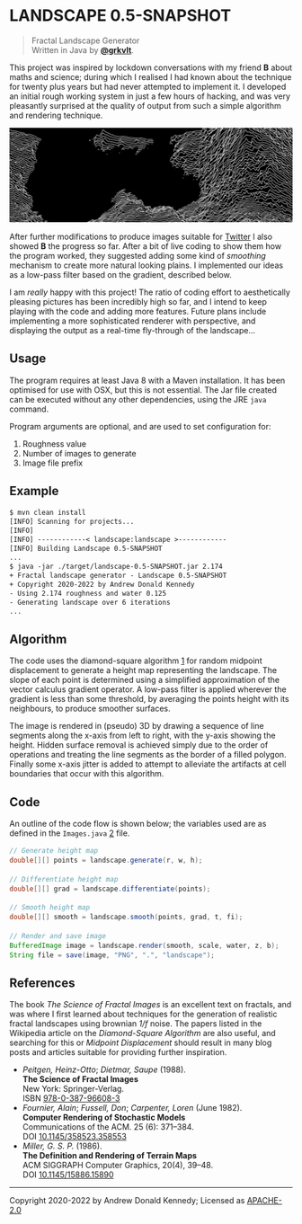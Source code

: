 LANDSCAPE 0.5-SNAPSHOT
======================

> Fractal Landscape Generator  
> Written in Java by [**@grkvlt**](https://twitter.com/grkvlt).

This project was inspired by lockdown conversations with my friend
**B** about maths and science; during which I realised I had known about
the technique for twenty plus years but had never attempted to
implement it. I developed an initial rough working system in just a
few hours of hacking, and was very pleasantly surprised at the
quality of output from such a simple algorithm and
rendering technique.

![banner](landscape.png "fractal landscape banner")

After further modifications to produce images suitable for
[Twitter](https://twitter.com/grkvlt/status/1340028956179873793) I
also showed **B** the progress so far.  After a bit of live coding
to show them how the program worked, they suggested adding some
kind of _smoothing_ mechanism to create more natural looking plains.
I implemented our ideas as a low-pass filter based on the gradient,
described below.

I am _really_ happy with this project! The ratio of coding effort to
aesthetically pleasing pictures has been incredibly high so far,
and I intend to keep playing with the code and adding more features.
Future plans include implementing a more sophisticated renderer
with perspective, and displaying the output as a real-time fly-through
of the landscape...

<div class="page" />

## Usage

The program requires at least Java 8 with a Maven installation. It
has been optimised for use with OSX, but this is not essential. The
Jar file created can be executed without any other dependencies,
using the JRE `java` command.

Program arguments are optional, and are used to set configuration
for:
1. Roughness value
2. Number of images to generate
3. Image file prefix

## Example

```console
$ mvn clean install
[INFO] Scanning for projects...
[INFO] 
[INFO] ------------< landscape:landscape >------------
[INFO] Building Landscape 0.5-SNAPSHOT
...
$ java -jar ./target/landscape-0.5-SNAPSHOT.jar 2.174
+ Fractal landscape generator - Landscape 0.5-SNAPSHOT
+ Copyright 2020-2022 by Andrew Donald Kennedy
- Using 2.174 roughness and water 0.125
- Generating landscape over 6 iterations
...
```

## Algorithm

The code uses the diamond-square algorithm [1] for random midpoint
displacement to generate a height map representing the landscape.
The slope of each point is determined using a simplified approximation
of the vector calculus gradient operator.  A low-pass filter is
applied wherever the gradient is less than some threshold, by
averaging the points height with its neighbours, to produce smoother
surfaces.

The image is rendered in (pseudo) 3D by drawing a sequence of line
segments along the x-axis from left to right, with the y-axis showing
the height. Hidden surface removal is achieved simply due to the
order of operations and treating the line segments as the border
of a filled polygon. Finally some x-axis jitter is added to attempt
to alleviate the artifacts at cell boundaries that occur with this
algorithm.

## Code

An outline of the code flow is shown below; the variables used are as
defined in the `Images.java` [2] file.

```java
// Generate height map
double[][] points = landscape.generate(r, w, h);

// Differentiate height map
double[][] grad = landscape.differentiate(points);

// Smooth height map
double[][] smooth = landscape.smooth(points, grad, t, fi);

// Render and save image
BufferedImage image = landscape.render(smooth, scale, water, z, b);
String file = save(image, "PNG", ".", "landscape");
```

<div class="page" />

## References

The book _The Science of Fractal Images_ is an excellent text on
fractals, and was where I first learned about techniques for the
generation of realistic fractal landscapes using brownian _1/f_
noise. The papers listed in the Wikipedia article on the _Diamond-Square
Algorithm_ are also useful, and searching for this or _Midpoint
Displacement_ should result in many blog posts and articles suitable
for providing further inspiration.

- _Peitgen, Heinz-Otto_; _Dietmar, Saupe_ (1988).  
  **The Science of Fractal Images**  
  New York: Springer-Verlag.  
  ISBN [978-0-387-96608-3](https://www.springer.com/gb/book/9781461283492)
- _Fournier, Alain_; _Fussell, Don_; _Carpenter, Loren_ (June 1982).  
  **Computer Rendering of Stochastic Models**  
  Communications of the ACM. 25 (6): 371–384.  
  DOI [10.1145/358523.358553](https://doi.org/10.1145%2F358523.358553)
- _Miller, G. S. P._ (1986).  
  **The Definition and Rendering of Terrain Maps**  
  ACM SIGGRAPH Computer Graphics, 20(4), 39–48.  
  DOI [10.1145/15886.15890](https://doi.org/10.1145%2F15886.15890)

[1]: https://en.wikipedia.org/wiki/Diamond-square_algorithm
[2]: https://github.com/grkvlt/landscape/blob/master/src/main/java/landscape/Images.java#L58-L66

---
Copyright 2020-2022 by Andrew Donald Kennedy;
Licensed as [APACHE-2.0](http://www.apache.org/licenses/LICENSE-2.0)
